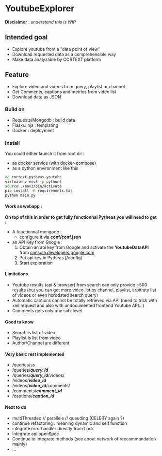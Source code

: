 # YoutubeExplorer

**Disclaimer** : _understand this is WIP_


## Intended goal
- Explore youtube from a "data point of view"
- Download requested data as a comprehensible way
- Make data analyzable by CORTEXT platform

## Feature
- Explore video and videos from query, playlist or channel
- Get Comments, captions and metrics from video list
- Download data as JSON

### Build on
- Requests/Mongodb : build data
- Flask/Jinja : templating
- Docker : deployment

### Install
You could either launch it from root dir :
- as docker service (with docker-compose)
- as a python environment  like this
``` bash
cd cortext-pytheas-youtube
virtualenv env3 -p python3
source ./env3/bin/activate
pip install -R requirements.txt
python main.py
```

#### Work as webapp :
**On top of this in order to get fully functionnal Pytheas you will need to get :**
- A functionnal mongodb :
  - configure it via **conf/conf.json**
- an API Key from Google :
  1. Obtain an api key from Google and activate the **YoutubeDataAPI** from [console.developers.google.com](https://console.developers.google.com/apis/api/youtube)
  2. Put api key in Pytheas (/config)
  3. Start exploration

#### Limitations
- Youtube results (api & browser) from search can only provide ~500 results (but you can get more video list by channel, playlist, arbitraty list of videos or even horodated search query)
- Automatic captions cannot be totally retrieved via API (need to trick with xml request and also with undocumented frontend Youtube API...)
- Comments gets only one sub-level

#### Good to know
- Search is list of video
- Playlist is list from video
- Author/Channel are different

#### Very basic rest implemented
- /queries/ss
- /queries/***query_id***
- /queries/***query_id***/videos/
- /videos/***video_id***
- /videos/***video_id***/comments/
- /comments/***comment_id***
- /captions/***caption_id***

#### Next to do
- multiThreaded // parallele // queuding (CELERY again ?)
- continue refactoring : meaning dynamic and self function
- integrate errorhandler directly from flask
- Integrate api openSpec
- Continue to integrate methods (see about network of reccommandation mainly)
- ...
